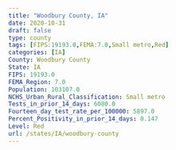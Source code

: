 ```yaml
---
title: "Woodbury County, IA"
date: 2020-10-31
draft: false
type: county
tags: [FIPS:19193.0,FEMA:7.0,Small metro,Red]
categories: [IA]
County: Woodbury County
State: IA
FIPS: 19193.0
FEMA_Region: 7.0
Population: 103107.0
NCHS_Urban_Rural_Classification: Small metro
Tests_in_prior_14_days: 6080.0
Fourteen_day_test_rate_per_100000: 5897.0
Percent_Positivity_in_prior_14_days: 0.147
Level: Red
url: /states/IA/woodbury-county
---
```



